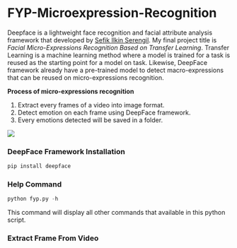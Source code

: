 # FYP-Microexpression-Recognition
Deepface is a lightweight face recognition and facial attribute analysis framework that developed by [Sefik Ilkin Serengil](http://https://github.com/serengil/deepface#face-recognition.com). My final project title is *Facial Micro-Expressions Recognition Based on Transfer Learning*. Transfer Learning is a machine learning method where a model is trained for a task is reused as the starting point for a model on task. Likewise, DeepFace framework already have a pre-trained model to detect macro-expressions that can be reused on micro-expressions recognition.

__Process of micro-expressions recognition__
1. Extract every frames of a video into image format.
1. Detect emotion on each frame using DeepFace framework.
1. Every emotions detected will be saved in a folder.


![](https://github.com/alvinlim99/FYP-Microexpression-Recognition/blob/main/icon/help.JPG)



### DeepFace Framework Installation

```python
pip install deepface
```

### Help Command
```python
python fyp.py -h
```
This command will display all other commands that available in this python script.
### Extract Frame From Video
